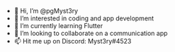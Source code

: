 - 👋 Hi, I’m @pgMyst3ry
- 👀 I’m interested in coding and app development
- 🌱 I’m currently learning Flutter
- 💞️ I’m looking to collaborate on a communication app
- 📫 Hit me up on Discord: Myst3ry#4523
